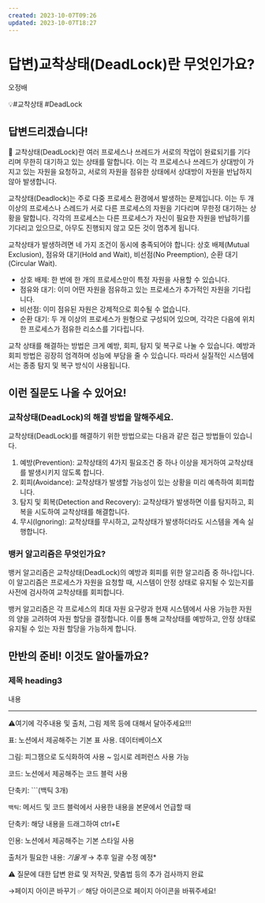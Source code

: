 ```yaml
---
created: 2023-10-07T09:26
updated: 2023-10-07T18:27
---
```

# 답변)교착상태(DeadLock)란 무엇인가요?

오정배

💡#교착상태 #DeadLock  

## 답변드리겠습니다!

<aside>
📌  교착상태(DeadLock)란 여러 프로세스나 쓰레드가 서로의 작업이 완료되기를 기다리며 무한히 대기하고 있는 상태를 말합니다. 이는 각 프로세스나 쓰레드가 상대방이 가지고 있는 자원을 요청하고, 서로의 자원을 점유한 상태에서 상대방이 자원을 반납하지 않아 발생합니다.

</aside>

교착상태(Deadlock)는 주로 다중 프로세스 환경에서 발생하는 문제입니다. 이는 두 개 이상의 프로세스나 스레드가 서로 다른 프로세스의 자원을 기다리며 무한정 대기하는 상황을 말합니다. 각각의 프로세스는 다른 프로세스가 자신이 필요한 자원을 반납하기를 기다리고 있으므로, 아무도 진행되지 않고 모든 것이 멈추게 됩니다.

교착상태가 발생하려면 네 가지 조건이 동시에 충족되어야 합니다: 상호 배제(Mutual Exclusion), 점유와 대기(Hold and Wait), 비선점(No Preemption), 순환 대기(Circular Wait).

- 상호 배제: 한 번에 한 개의 프로세스만이 특정 자원을 사용할 수 있습니다.
- 점유와 대기: 이미 어떤 자원을 점유하고 있는 프로세스가 추가적인 자원을 기다립니다.
- 비선점: 이미 점유된 자원은 강제적으로 회수될 수 없습니다.
- 순환 대기: 두 개 이상의 프로세스가 원형으로 구성되어 있으며, 각각은 다음에 위치한 프로세스가 점유한 리소스를 기다립니다.

교착 상태를 해결하는 방법은 크게 예방, 회피, 탐지 및 복구로 나눌 수 있습니다. 예방과 회피 방법은 굉장히 엄격하며 성능에 부담을 줄 수 있습니다. 따라서 실질적인 시스템에서는 종종 탐지 및 복구 방식이 사용됩니다.

## 이런 질문도 나올 수 있어요!

### 교착상태(DeadLock)의 해결 방법을 말해주세요.

교착상태(DeadLock)를 해결하기 위한 방법으로는 다음과 같은 접근 방법들이 있습니다.

1. 예방(Prevention): 교착상태의 4가지 필요조건 중 하나 이상을 제거하여 교착상태를 발생시키지 않도록 합니다.
2. 회피(Avoidance): 교착상태가 발생할 가능성이 있는 상황을 미리 예측하여 회피합니다.
3. 탐지 및 회복(Detection and Recovery): 교착상태가 발생하면 이를 탐지하고, 회복을 시도하여 교착상태를 해결합니다.
4. 무시(Ignoring): 교착상태를 무시하고, 교착상태가 발생하더라도 시스템을 계속 실행합니다.

### 뱅커 알고리즘은 무엇인가요?

뱅커 알고리즘은 교착상태(DeadLock)의 예방과 회피를 위한 알고리즘 중 하나입니다. 이 알고리즘은 프로세스가 자원을 요청할 때, 시스템이 안정 상태로 유지될 수 있는지를 사전에 검사하여 교착상태를 회피합니다.

뱅커 알고리즘은 각 프로세스의 최대 자원 요구량과 현재 시스템에서 사용 가능한 자원의 양을 고려하여 자원 할당을 결정합니다. 이를 통해 교착상태를 예방하고, 안정 상태로 유지될 수 있는 자원 할당을 가능하게 합니다.

## 만반의 준비! 이것도 알아둘까요?

### **제목 heading3**

내용

---

⚠️여기에 각주내용 및 출처, 그림 제목 등에 대해서 달아주세요!!!

표: 노션에서 제공해주는 기본 표 사용. 데이터베이스X

그림: 피그잼으로 도식화하여 사용 ~ 임시로 레퍼런스 사용 가능

코드: 노션에서 제공해주는 코드 블럭 사용 

단축키: ```(백틱 3개)

`백틱`: 메서드 및 코드 블럭에서 사용한 내용을 본문에서 언급할 때 

단축키: 해당 내용을 드래그하여 ctrl+E

인용: 노션에서 제공해주는 기본 스타일 사용

출처가 필요한 내용: *기울게* → 추후 일괄 수정 예정*

⚠️ 질문에 대한 답변 완료 및 저작권, 맞춤법 등의 추가 검사까지 완료

→페이지 아이콘 바꾸기 ✅ 해당 아이콘으로 페이지 아이콘을 바꿔주세요!